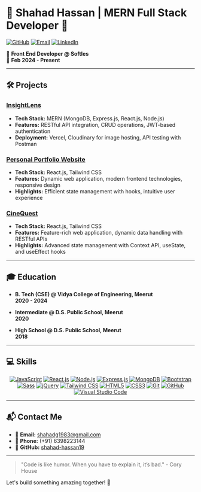 # 🌟 Shahad Hassan | MERN Full Stack Developer 🌟

[![GitHub](https://img.shields.io/badge/GitHub-shahad--hassan19-181717?style=flat&logo=github)](https://github.com/shahad-hassan19)
[![Email](https://img.shields.io/badge/Email-shahadg1983%40gmail.com-EA4335?style=flat&logo=gmail)](mailto:shahadg1983@gmail.com)
[![LinkedIn](https://img.shields.io/badge/LinkedIn-shahad--hassan-0077B5?style=flat&logo=linkedin)](https://www.linkedin.com/in/shahad-hassan-123456789/)

🚀 **Front End Developer @ Softles**  
📅 **Feb 2024 - Present**

---

## 🛠️ Projects

### [InsightLens](https://insight-lens.vercel.app/)
- **Tech Stack:** MERN (MongoDB, Express.js, React.js, Node.js)
- **Features:** RESTful API integration, CRUD operations, JWT-based authentication
- **Deployment:** Vercel, Cloudinary for image hosting, API testing with Postman

### [Personal Portfolio Website](https://portfolio-shahad-hassan.vercel.app/)
- **Tech Stack:** React.js, Tailwind CSS
- **Features:** Dynamic web application, modern frontend technologies, responsive design
- **Highlights:** Efficient state management with hooks, intuitive user experience

### [CineQuest](https://cinequest-gold.vercel.app/)
- **Tech Stack:** React.js, Tailwind CSS
- **Features:** Feature-rich web application, dynamic data handling with RESTful APIs
- **Highlights:** Advanced state management with Context API, useState, and useEffect hooks

---

## 🎓 Education

- **B. Tech (CSE) @ Vidya College of Engineering, Meerut**  
  **2020 - 2024**

- **Intermediate @ D.S. Public School, Meerut**  
  **2020**

- **High School @ D.S. Public School, Meerut**  
  **2018**

---

## 💻 Skills

<p align="center">
  <a href="https://www.javascript.com/" target="_blank" title="JavaScript"><img src="https://img.icons8.com/color/48/000000/javascript.png" alt="JavaScript"/></a>
  <a href="https://reactjs.org/" target="_blank" title="React.js"><img src="https://img.icons8.com/color/48/000000/react-native.png" alt="React.js"/></a>
  <a href="https://nodejs.org/" target="_blank" title="Node.js"><img src="https://img.icons8.com/color/48/000000/nodejs.png" alt="Node.js"/></a>
  <a href="https://expressjs.com/" target="_blank" title="Express.js"><img src="https://img.icons8.com/ios/50/000000/express-js.png" alt="Express.js"/></a>
  <a href="https://www.mongodb.com/" target="_blank" title="MongoDB"><img src="https://img.icons8.com/color/48/000000/mongodb.png" alt="MongoDB"/></a>
  <a href="https://getbootstrap.com/" target="_blank" title="Bootstrap"><img src="https://img.icons8.com/color/48/000000/bootstrap.png" alt="Bootstrap"/></a>
  <a href="https://sass-lang.com/" target="_blank" title="Sass"><img src="https://img.icons8.com/color/48/000000/sass.png" alt="Sass"/></a>
  <a href="https://jquery.com/" target="_blank" title="jQuery"><img src="https://img.icons8.com/ios-filled/50/000000/jquery.png" alt="jQuery"/></a>
  <a href="https://tailwindcss.com/" target="_blank" title="Tailwind CSS"><img src="https://img.icons8.com/color/48/000000/tailwindcss.png" alt="Tailwind CSS"/></a>
  <a href="https://html.spec.whatwg.org/" target="_blank" title="HTML5"><img src="https://img.icons8.com/color/48/000000/html-5.png" alt="HTML5"/></a>
  <a href="https://www.w3.org/TR/CSS/#css" target="_blank" title="CSS3"><img src="https://img.icons8.com/color/48/000000/css3.png" alt="CSS3"/></a>
  <a href="https://git-scm.com/" target="_blank" title="Git"><img src="https://img.icons8.com/color/48/000000/git.png" alt="Git"/></a>
  <a href="https://github.com/" target="_blank" title="GitHub"><img src="https://img.icons8.com/material-outlined/48/000000/github.png" alt="GitHub"/></a>
  <a href="https://code.visualstudio.com/" target="_blank" title="Visual Studio Code"><img src="https://img.icons8.com/color/48/000000/visual-studio-code-2019.png" alt="Visual Studio Code"/></a>
</p>

---

## 📬 Contact Me

- 📧 **Email:** [shahadg1983@gmail.com](mailto:shahadg1983@gmail.com)
- 📱 **Phone:** (+91) 6398223144
- 💼 **GitHub:** [shahad-hassan19](https://github.com/shahad-hassan19)

---

> "Code is like humor. When you have to explain it, it’s bad." - Cory House

Let's build something amazing together! 🚀



